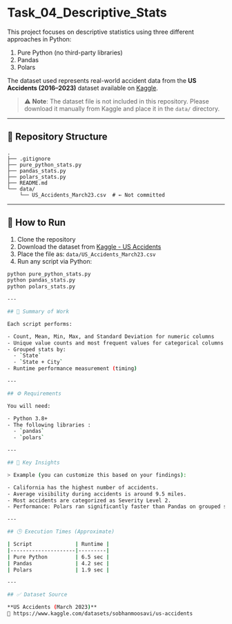 # Task_04_Descriptive_Stats

This project focuses on descriptive statistics using three different approaches in Python:

1. Pure Python (no third-party libraries)
2. Pandas
3. Polars

The dataset used represents real-world accident data from the **US Accidents (2016–2023)** dataset available on [Kaggle](https://www.kaggle.com/datasets/sobhanmoosavi/us-accidents).

> ⚠️ **Note**: The dataset file is not included in this repository. Please download it manually from Kaggle and place it in the `data/` directory.

---

## 📁 Repository Structure

```
.
├── .gitignore
├── pure_python_stats.py
├── pandas_stats.py
├── polars_stats.py
├── README.md
└── data/
    └── US_Accidents_March23.csv  # ← Not committed
```

---

## 📌 How to Run

1. Clone the repository
2. Download the dataset from [Kaggle - US Accidents](https://www.kaggle.com/datasets/sobhanmoosavi/us-accidents)
3. Place the file as: `data/US_Accidents_March23.csv`
4. Run any script via Python:

```bash
python pure_python_stats.py
python pandas_stats.py
python polars_stats.py

---

## 🧪 Summary of Work

Each script performs:

- Count, Mean, Min, Max, and Standard Deviation for numeric columns
- Unique value counts and most frequent values for categorical columns
- Grouped stats by:
  - `State`
  - `State + City`
- Runtime performance measurement (timing)

---

## ⚙️ Requirements

You will need:

- Python 3.8+
- The following libraries :
  - `pandas`
  - `polars`

---

## 🧠 Key Insights

> Example (you can customize this based on your findings):

- California has the highest number of accidents.
- Average visibility during accidents is around 9.5 miles.
- Most accidents are categorized as Severity Level 2.
- Performance: Polars ran significantly faster than Pandas on grouped stats.

---

## 🕒 Execution Times (Approximate)

| Script              | Runtime |
|---------------------|---------|
| Pure Python         | 6.5 sec |
| Pandas              | 4.2 sec |
| Polars              | 1.9 sec |

---

## ✅ Dataset Source

**US Accidents (March 2023)**  
🔗 https://www.kaggle.com/datasets/sobhanmoosavi/us-accidents

